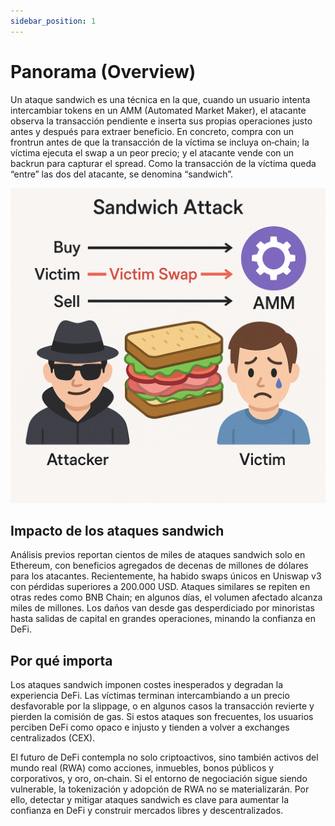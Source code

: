 ```yaml
---
sidebar_position: 1
---
```


# Panorama (Overview)

Un ataque sandwich es una técnica en la que, cuando un usuario intenta intercambiar tokens en un AMM (Automated Market Maker), el atacante observa la transacción pendiente e inserta sus propias operaciones justo antes y después para extraer beneficio. En concreto, compra con un frontrun antes de que la transacción de la víctima se incluya on‑chain; la víctima ejecuta el swap a un peor precio; y el atacante vende con un backrun para capturar el spread. Como la transacción de la víctima queda “entre” las dos del atacante, se denomina “sandwich”.

![sandwich attack](./img/sandwich-attack.png)


## Impacto de los ataques sandwich
Análisis previos reportan cientos de miles de ataques sandwich solo en Ethereum, con beneficios agregados de decenas de millones de dólares para los atacantes. Recientemente, ha habido swaps únicos en Uniswap v3 con pérdidas superiores a 200.000 USD. Ataques similares se repiten en otras redes como BNB Chain; en algunos días, el volumen afectado alcanza miles de millones. Los daños van desde gas desperdiciado por minoristas hasta salidas de capital en grandes operaciones, minando la confianza en DeFi.

## Por qué importa
Los ataques sandwich imponen costes inesperados y degradan la experiencia DeFi. Las víctimas terminan intercambiando a un precio desfavorable por la slippage, o en algunos casos la transacción revierte y pierden la comisión de gas. Si estos ataques son frecuentes, los usuarios perciben DeFi como opaco e injusto y tienden a volver a exchanges centralizados (CEX).

El futuro de DeFi contempla no solo criptoactivos, sino también activos del mundo real (RWA) como acciones, inmuebles, bonos públicos y corporativos, y oro, on‑chain. Si el entorno de negociación sigue siendo vulnerable, la tokenización y adopción de RWA no se materializarán. Por ello, detectar y mitigar ataques sandwich es clave para aumentar la confianza en DeFi y construir mercados libres y descentralizados.
